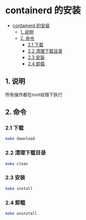 # containerd 的安装

- [containerd 的安装](#containerd-的安装)
  - [1. 说明](#1-说明)
  - [2. 命令](#2-命令)
    - [2.1 下载](#21-下载)
    - [2.2 清理下载目录](#22-清理下载目录)
    - [2.3 安装](#23-安装)
    - [2.4 卸载](#24-卸载)

## 1. 说明

所有操作都在root权限下执行

## 2. 命令

### 2.1 下载

```bash
make download
```

### 2.2 清理下载目录

```bash
make clean
```

### 2.3 安装

```bash
make install
```

### 2.4 卸载

```bash
make uninstall
```
